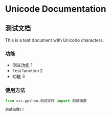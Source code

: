 # Unicode Documentation

## 测试文档

This is a test document with Unicode characters.

### 功能
- 测试功能 1
- Test function 2
- 功能 3

### 使用方法
```python
from src.python.测试文件 import 测试函数

测试函数()
```